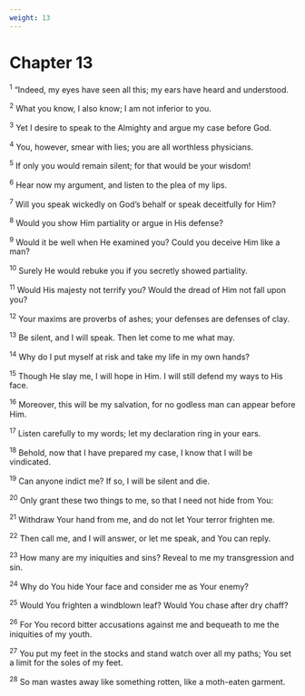 ```yaml
---
weight: 13
---
```


# Chapter 13

<sup>1</sup> “Indeed, my eyes have seen all this; my ears have heard and understood. 

<sup>2</sup> What you know, I also know; I am not inferior to you. 

<sup>3</sup> Yet I desire to speak to the Almighty and argue my case before God. 

<sup>4</sup> You, however, smear with lies; you are all worthless physicians. 

<sup>5</sup> If only you would remain silent; for that would be your wisdom! 

<sup>6</sup> Hear now my argument, and listen to the plea of my lips. 

<sup>7</sup> Will you speak wickedly on God’s behalf or speak deceitfully for Him? 

<sup>8</sup> Would you show Him partiality or argue in His defense? 

<sup>9</sup> Would it be well when He examined you? Could you deceive Him like a man? 

<sup>10</sup> Surely He would rebuke you if you secretly showed partiality. 

<sup>11</sup> Would His majesty not terrify you? Would the dread of Him not fall upon you? 

<sup>12</sup> Your maxims are proverbs of ashes; your defenses are defenses of clay. 

<sup>13</sup> Be silent, and I will speak. Then let come to me what may. 

<sup>14</sup> Why do I put myself at risk and take my life in my own hands? 

<sup>15</sup> Though He slay me, I will hope in Him. I will still defend my ways to His face. 

<sup>16</sup> Moreover, this will be my salvation, for no godless man can appear before Him. 

<sup>17</sup> Listen carefully to my words; let my declaration ring in your ears. 

<sup>18</sup> Behold, now that I have prepared my case, I know that I will be vindicated. 

<sup>19</sup> Can anyone indict me? If so, I will be silent and die. 

<sup>20</sup> Only grant these two things to me, so that I need not hide from You: 

<sup>21</sup> Withdraw Your hand from me, and do not let Your terror frighten me. 

<sup>22</sup> Then call me, and I will answer, or let me speak, and You can reply. 

<sup>23</sup> How many are my iniquities and sins? Reveal to me my transgression and sin. 

<sup>24</sup> Why do You hide Your face and consider me as Your enemy? 

<sup>25</sup> Would You frighten a windblown leaf? Would You chase after dry chaff? 

<sup>26</sup> For You record bitter accusations against me and bequeath to me the iniquities of my youth. 

<sup>27</sup> You put my feet in the stocks and stand watch over all my paths; You set a limit for the soles of my feet. 

<sup>28</sup> So man wastes away like something rotten, like a moth-eaten garment. 


